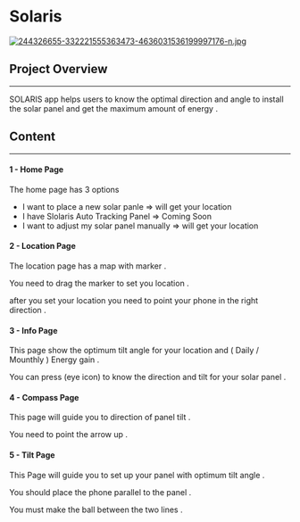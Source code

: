# Solaris

[![244326655-332221555363473-4636031536199997176-n.jpg](https://i.postimg.cc/pLmcczpd/244326655-332221555363473-4636031536199997176-n.jpg)](https://postimg.cc/Mn8Yvc0k)

## Project Overview
----
SOLARIS app helps users to know the optimal direction and angle to install the solar panel and get the maximum amount of energy .

## Content
---
#### 1 - Home Page
The home page has 3 options
- I want to place a new solar panle => will get your location 
- I have Slolaris Auto Tracking Panel => Coming Soon
- I want to adjust my solar panel manually => will get your location 

#### 2 - Location Page 

The location page has a map with marker .

You need to drag the marker to set you location .

after you set your location you need to point your phone in the right direction .

#### 3 - Info Page 

This page show the optimum tilt angle for your location and ( Daily / Mounthly ) Energy gain . 

You can press (eye icon) to know the direction and tilt for your solar panel .

#### 4 - Compass Page 

This page will guide you to direction of panel tilt .

You need to point the arrow up .

#### 5 - Tilt Page

This Page will guide you to set up your panel with optimum tilt angle .

You should place the phone parallel to the panel . 

You must make the ball between the two lines .

